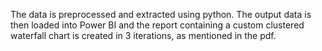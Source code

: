 The data is preprocessed and extracted using python. The output data is then loaded into Power BI and the report containing a custom clustered waterfall chart is created in 3 iterations, as mentioned in the pdf. 
